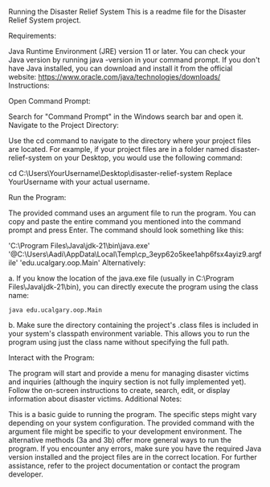 Running the Disaster Relief System
This is a readme file for the Disaster Relief System project.

Requirements:

Java Runtime Environment (JRE) version 11 or later. You can check your Java version by running java -version in your command prompt. If you don't have Java installed, you can download and install it from the official website: https://www.oracle.com/java/technologies/downloads/
Instructions:

Open Command Prompt:

Search for "Command Prompt" in the Windows search bar and open it.
Navigate to the Project Directory:

Use the cd command to navigate to the directory where your project files are located. For example, if your project files are in a folder named disaster-relief-system on your Desktop, you would use the following command:

cd C:\Users\YourUsername\Desktop\disaster-relief-system
Replace YourUsername with your actual username.

Run the Program:

The provided command uses an argument file to run the program. You can copy and paste the entire command you mentioned into the command prompt and press Enter. The command should look something like this:

'C:\Program Files\Java\jdk-21\bin\java.exe' '@C:\Users\Aadi\AppData\Local\Temp\cp_3eyp62o5kee1ahp6fsx4ayiz9.argfile' 'edu.ucalgary.oop.Main'
Alternatively:

a. If you know the location of the java.exe file (usually in C:\Program Files\Java\jdk-21\bin), you can directly execute the program using the class name:

 ```
 java edu.ucalgary.oop.Main
 ```
b. Make sure the directory containing the project's .class files is included in your system's classpath environment variable. This allows you to run the program using just the class name without specifying the full path.

Interact with the Program:

The program will start and provide a menu for managing disaster victims and inquiries (although the inquiry section is not fully implemented yet). Follow the on-screen instructions to create, search, edit, or display information about disaster victims.
Additional Notes:

This is a basic guide to running the program. The specific steps might vary depending on your system configuration.
The provided command with the argument file might be specific to your development environment. The alternative methods (3a and 3b) offer more general ways to run the program.
If you encounter any errors, make sure you have the required Java version installed and the project files are in the correct location.
For further assistance, refer to the project documentation or contact the program developer.